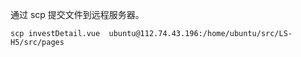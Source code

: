 通过 scp 提交文件到远程服务器。

```
scp investDetail.vue  ubuntu@112.74.43.196:/home/ubuntu/src/LS-H5/src/pages
```
